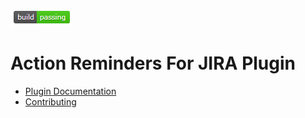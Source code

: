 ![Action Reminders For JIRA](https://raw.githubusercontent.com/Autodesk/jira-action-reminders-plugin/master/src/main/resources/images/passing.png)

# Action Reminders For JIRA Plugin

* [Plugin Documentation](https://github.com/Autodesk/jira-action-reminders-plugin/wiki/Home)
* [Contributing](Contributing.md)
